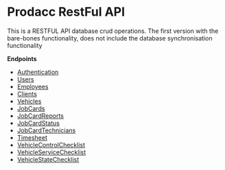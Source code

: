 # Prodacc RestFul API

This is a RESTFUL API database crud operations. The first version with the bare-bones functionality, does not
include the database synchronisation functionality

**Endpoints**
* [Authentication](src/main/resources/documentation/authentication.md)
* [Users](src/main/resources/documentation/users.md)
* [Employees](src/main/resources/documentation/employees.md)
* [Clients](src/main/resources/documentation/clients.md)
* [Vehicles](src/main/resources/documentation/vehicles.md)
* [JobCards](src/main/resources/documentation/jobCards.md)
* [JobCardReports](src/main/resources/documentation/jobCardReport.md)
* [JobCardStatus](src/main/resources/documentation/jobCardStatus.md)
* [JobCardTechnicians](src/main/resources/documentation/jobCardTechnicians.md)
* [Timesheet](src/main/resources/documentation/timesheets.md)
* [VehicleControlChecklist](src/main/resources/documentation/vehicleControlChecklist.md)
* [VehicleServiceChecklist](src/main/resources/documentation/vehicleServiceChecklist.md)
* [VehicleStateChecklist](src/main/resources/documentation/vehicleStateChecklist.md)



